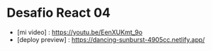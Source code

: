 # Desafio React 04

- [mi video] : https://youtu.be/EenXUKmt_9o
- [deploy preview] : https://dancing-sunburst-4905cc.netlify.app/
